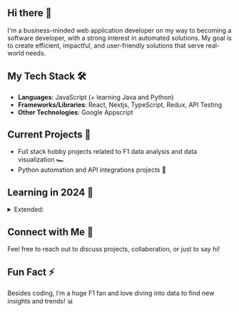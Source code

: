## Hi there 👋

I'm a business-minded web application developer on my way to becoming a software developer, with a strong interest in automated solutions. My goal is to create efficient, impactful, and user-friendly solutions that serve real-world needs.

## My Tech Stack 🛠️

- **Languages**: JavaScript (+ learning Java and Python)
- **Frameworks/Libraries**: React, Nextjs, TypeScript, Redux, API Testing
- **Other Technologies**: Google Appscript

## Current Projects 🔭

- Full stack hobby projects related to F1 data analysis and data visualization 🏎️
- Python automation and API integrations projects 🐍

## Learning in 2024 🚀
<details>
  <summary>Extended:</summary>
  
### Vilnius Gediminas Technical University
- [x] **Algorithms and Data Structures (C++/Java)**, 6 ETCS, GRADE: 9, ![](https://geps.dev/progress/100)
- [x] **Database Management**, 6 ETCS, GRADE: 9, ![](https://geps.dev/progress/100)
- [x] **Software Engineering**, 3 ETCS, GRADE: 7, ![](https://geps.dev/progress/100)
- [x] **Internet Technologies**, 6 ETCS, GRADE: 10, ![](https://geps.dev/progress/100)
- [x] **Software Systems Testing**, 6 ETCS, GRADE: 8, ![](https://geps.dev/progress/100)

### CISCO Network Academy

- [x] **Computer Hardware Basics**, 6 hours content, ![](https://geps.dev/progress/100)
- [x] **Operating Systems Basics**, 12 hours content, ![](https://geps.dev/progress/100)

### MATH:

- [x] **Math for Programmers**, Pluralsight, 5h 16 min, ![](https://geps.dev/progress/100)
</details>

## Connect with Me 👯

Feel free to reach out to discuss projects, collaboration, or just to say hi! 

## Fun Fact ⚡

Besides coding, I’m a huge F1 fan and love diving into data to find new insights and trends! 📊
<!--
**AIcoding-girl/AIcoding-girl** is a ✨ _special_ ✨ repository because its `README.md` (this file) appears on your GitHub profile.

Here are some ideas to get you started:

- 🔭 I’m currently working on ...
- 🌱 I’m currently learning ...
- 👯 I’m looking to collaborate on ...
- 🤔 I’m looking for help with ...
- 💬 Ask me about ...
- 📫 How to reach me: ...
- 😄 Pronouns: ...
- ⚡ Fun fact: ...
-->
